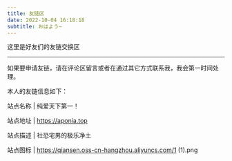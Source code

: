 ```yaml
---
title: 友链区
date: 2022-10-04 16:18:18
subtitle: おはよう~
---
```




这里是好友们的友链交换区

------

如果要申请友链，请在评论区留言或者在通过其它方式联系我，我会第一时间处理。

本人的友链信息如下：

站点名称 | 纯爱天下第一！

站点地址 | https://aponia.top

站点描述 | 社恐宅男的极乐净土

站点图标 | https://qiansen.oss-cn-hangzhou.aliyuncs.com/1 (1).png
